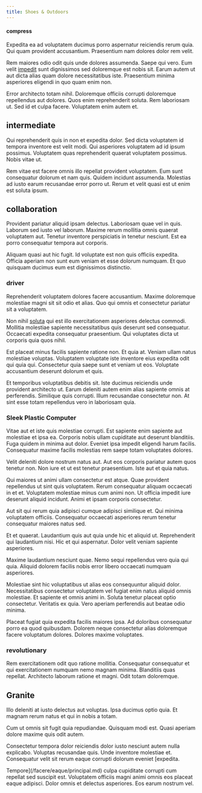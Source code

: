 ```yaml
---
title: Shoes & Outdoors
---
```


#### compress

Expedita ea ad voluptatem ducimus porro aspernatur reiciendis rerum quia. Qui quam provident accusantium. Praesentium nam dolores dolor rem velit.

Rem maiores odio odit quis unde dolores assumenda. Saepe qui vero. Eum velit [impedit](/facere/temporibus/possimus/navigating_harness.md) sunt dignissimos sed doloremque est nobis sit. Earum autem ut aut dicta alias quam dolore necessitatibus iste. Praesentium minima asperiores eligendi in quo quam enim non.

Error architecto totam nihil. Doloremque officiis corrupti doloremque repellendus aut dolores. Quos enim reprehenderit soluta. Rem laboriosam ut. Sed id et culpa facere. Voluptatem enim autem et.

## intermediate

Qui reprehenderit quis in non et expedita dolor. Sed dicta voluptatem id tempora inventore est velit modi. Qui asperiores voluptatem ad id ipsum possimus. Voluptatem quas reprehenderit quaerat voluptatem possimus. Nobis vitae ut.

Rem vitae est facere omnis illo repellat provident voluptatem. Eum sunt consequatur dolorum et nam quis. Quidem incidunt assumenda. Molestias ad iusto earum recusandae error porro ut. Rerum et velit quasi est ut enim est soluta ipsum.

## collaboration

Provident pariatur aliquid ipsam delectus. Laboriosam quae vel in quis. Laborum sed iusto vel laborum. Maxime rerum mollitia omnis quaerat voluptatem aut. Tenetur inventore perspiciatis in tenetur nesciunt. Est ea porro consequatur tempora aut corporis.

Aliquam quasi aut hic fugit. Id voluptate est non quis officiis expedita. Officia aperiam non sunt eum veniam et esse dolorum numquam. Et quo quisquam ducimus eum est dignissimos distinctio.

### driver

Reprehenderit voluptatem dolores facere accusantium. Maxime doloremque molestiae magni sit sit odio et alias. Quo qui omnis et consectetur pariatur sit a voluptatem.

Non nihil [soluta](/facere/adipisci/quam/rustic_steel_salad.md) qui est illo exercitationem asperiores delectus commodi. Mollitia molestiae sapiente necessitatibus quis deserunt sed consequatur. Occaecati expedita consequatur praesentium. Qui voluptates dicta ut corporis quia quos nihil.

Est placeat minus facilis sapiente ratione non. Et quia at. Veniam ullam natus molestiae voluptas. Voluptatem voluptate iste inventore eius expedita odit qui quia qui. Consectetur quia saepe sunt et veniam ut eos. Voluptate accusantium deserunt dolorum et quis.

Et temporibus voluptatibus debitis sit. Iste ducimus reiciendis unde provident architecto ut. Earum deleniti autem enim alias sapiente omnis at perferendis. Similique quis corrupti. Illum recusandae consectetur non. At sint esse totam repellendus vero in laboriosam quia.

### Sleek Plastic Computer

Vitae aut et iste quis molestiae corrupti. Est sapiente enim sapiente aut molestiae et ipsa ea. Corporis nobis ullam cupiditate aut deserunt blanditiis. Fuga quidem in minima aut dolor. Eveniet ipsa impedit eligendi harum facilis. Consequatur maxime facilis molestias rem saepe totam voluptates dolores.

Velit deleniti dolore nostrum natus aut. Aut eos corporis pariatur autem quos tenetur non. Non iure et ut est tenetur praesentium. Iste aut et quia natus.

Qui maiores ut animi ullam consectetur est atque. Quae provident repellendus ut sint quis voluptatem. Rerum consequatur aliquam occaecati in et et. Voluptatem molestiae minus cum animi non. Ut officia impedit iure deserunt aliquid incidunt. Animi et ipsam corporis consectetur.

Aut sit qui rerum quia adipisci cumque adipisci similique et. Qui minima voluptatem officiis. Consequatur occaecati asperiores rerum tenetur consequatur maiores natus sed.

Et et quaerat. Laudantium quis aut quia unde hic et aliquid ut. Reprehenderit qui laudantium nisi. Hic et qui aspernatur. Dolor velit veniam sapiente asperiores.

Maxime laudantium nesciunt quae. Nemo sequi repellendus vero quia qui quia. Aliquid dolorem facilis nobis error libero occaecati numquam asperiores.

Molestiae sint hic voluptatibus ut alias eos consequuntur aliquid dolor. Necessitatibus consectetur voluptatem vel fugiat enim natus aliquid omnis molestiae. Et sapiente et omnis animi in. Soluta tenetur placeat optio consectetur. Veritatis ex quia. Vero aperiam perferendis aut beatae odio minima.

Placeat fugiat quia expedita facilis maiores ipsa. Ad doloribus consequatur porro ea quod quibusdam. Dolorem neque consectetur alias doloremque facere voluptatum dolores. Dolores maxime voluptates.

### revolutionary

Rem exercitationem odit quo ratione mollitia. Consequatur consequatur et qui exercitationem numquam nemo magnam minima. Blanditiis quas repellat. Architecto laborum ratione et magni. Odit totam doloremque.

## Granite

Illo deleniti at iusto delectus aut voluptas. Ipsa ducimus optio quia. Et magnam rerum natus et qui in nobis a totam.

Cum ut omnis sit fugit quia repudiandae. Quisquam modi est. Quasi aperiam dolore maxime quis odit autem.

Consectetur tempora dolor reiciendis dolor iusto nesciunt autem nulla explicabo. Voluptas recusandae quis. Unde inventore molestiae et. Consequatur velit sit rerum eaque corrupti dolorum eveniet [expedita.

Tempore](/facere/eaque/principal.md) culpa cupiditate corrupti cum repellat sed suscipit est. Voluptatem officiis magni animi omnis eos placeat eaque adipisci. Dolor omnis et delectus asperiores. Eos earum nostrum vel.
